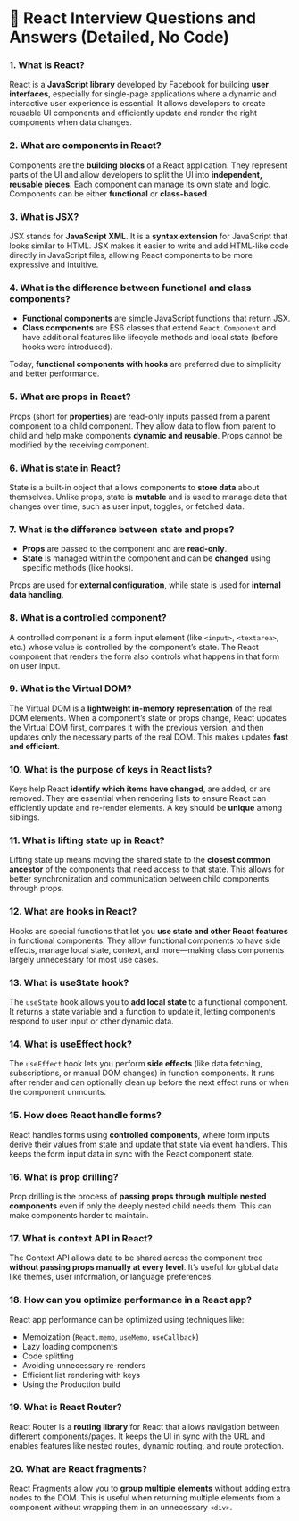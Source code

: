 # 🌟 React Interview Questions and Answers (Detailed, No Code)

### 1. What is React?

React is a **JavaScript library** developed by Facebook for building **user interfaces**, especially for single-page applications where a dynamic and interactive user experience is essential. It allows developers to create reusable UI components and efficiently update and render the right components when data changes.

### 2. What are components in React?

Components are the **building blocks** of a React application. They represent parts of the UI and allow developers to split the UI into **independent, reusable pieces**. Each component can manage its own state and logic. Components can be either **functional** or **class-based**.

### 3. What is JSX?

JSX stands for **JavaScript XML**. It is a **syntax extension** for JavaScript that looks similar to HTML. JSX makes it easier to write and add HTML-like code directly in JavaScript files, allowing React components to be more expressive and intuitive.

### 4. What is the difference between functional and class components?

- **Functional components** are simple JavaScript functions that return JSX.
- **Class components** are ES6 classes that extend `React.Component` and have additional features like lifecycle methods and local state (before hooks were introduced).

Today, **functional components with hooks** are preferred due to simplicity and better performance.

### 5. What are props in React?

Props (short for **properties**) are read-only inputs passed from a parent component to a child component. They allow data to flow from parent to child and help make components **dynamic and reusable**. Props cannot be modified by the receiving component.

### 6. What is state in React?

State is a built-in object that allows components to **store data** about themselves. Unlike props, state is **mutable** and is used to manage data that changes over time, such as user input, toggles, or fetched data.

### 7. What is the difference between state and props?

- **Props** are passed to the component and are **read-only**.
- **State** is managed within the component and can be **changed** using specific methods (like hooks).

Props are used for **external configuration**, while state is used for **internal data handling**.

### 8. What is a controlled component?

A controlled component is a form input element (like `<input>`, `<textarea>`, etc.) whose value is controlled by the component’s state. The React component that renders the form also controls what happens in that form on user input.

### 9. What is the Virtual DOM?

The Virtual DOM is a **lightweight in-memory representation** of the real DOM elements. When a component’s state or props change, React updates the Virtual DOM first, compares it with the previous version, and then updates only the necessary parts of the real DOM. This makes updates **fast and efficient**.

### 10. What is the purpose of keys in React lists?

Keys help React **identify which items have changed**, are added, or are removed. They are essential when rendering lists to ensure React can efficiently update and re-render elements. A key should be **unique** among siblings.

### 11. What is lifting state up in React?

Lifting state up means moving the shared state to the **closest common ancestor** of the components that need access to that state. This allows for better synchronization and communication between child components through props.

### 12. What are hooks in React?

Hooks are special functions that let you **use state and other React features** in functional components. They allow functional components to have side effects, manage local state, context, and more—making class components largely unnecessary for most use cases.

### 13. What is useState hook?

The `useState` hook allows you to **add local state** to a functional component. It returns a state variable and a function to update it, letting components respond to user input or other dynamic data.

### 14. What is useEffect hook?

The `useEffect` hook lets you perform **side effects** (like data fetching, subscriptions, or manual DOM changes) in function components. It runs after render and can optionally clean up before the next effect runs or when the component unmounts.

### 15. How does React handle forms?

React handles forms using **controlled components**, where form inputs derive their values from state and update that state via event handlers. This keeps the form input data in sync with the React component state.

### 16. What is prop drilling?

Prop drilling is the process of **passing props through multiple nested components** even if only the deeply nested child needs them. This can make components harder to maintain.

### 17. What is context API in React?

The Context API allows data to be shared across the component tree **without passing props manually at every level**. It’s useful for global data like themes, user information, or language preferences.

### 18. How can you optimize performance in a React app?

React app performance can be optimized using techniques like:

- Memoization (`React.memo`, `useMemo`, `useCallback`)
- Lazy loading components
- Code splitting
- Avoiding unnecessary re-renders
- Efficient list rendering with keys
- Using the Production build

### 19. What is React Router?

React Router is a **routing library** for React that allows navigation between different components/pages. It keeps the UI in sync with the URL and enables features like nested routes, dynamic routing, and route protection.

### 20. What are React fragments?

React Fragments allow you to **group multiple elements** without adding extra nodes to the DOM. This is useful when returning multiple elements from a component without wrapping them in an unnecessary `<div>`.
